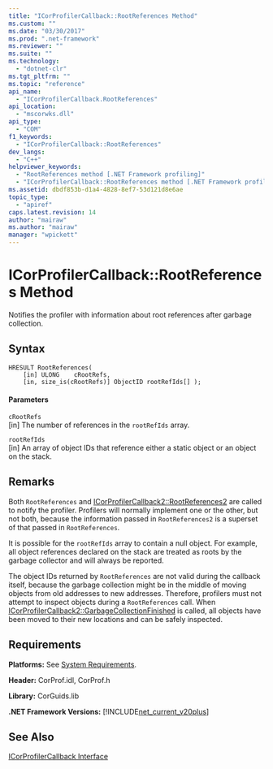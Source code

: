 ```yaml
---
title: "ICorProfilerCallback::RootReferences Method"
ms.custom: ""
ms.date: "03/30/2017"
ms.prod: ".net-framework"
ms.reviewer: ""
ms.suite: ""
ms.technology: 
  - "dotnet-clr"
ms.tgt_pltfrm: ""
ms.topic: "reference"
api_name: 
  - "ICorProfilerCallback.RootReferences"
api_location: 
  - "mscorwks.dll"
api_type: 
  - "COM"
f1_keywords: 
  - "ICorProfilerCallback::RootReferences"
dev_langs: 
  - "C++"
helpviewer_keywords: 
  - "RootReferences method [.NET Framework profiling]"
  - "ICorProfilerCallback::RootReferences method [.NET Framework profiling]"
ms.assetid: dbdf853b-d1a4-4828-8ef7-53d121d8e6ae
topic_type: 
  - "apiref"
caps.latest.revision: 14
author: "mairaw"
ms.author: "mairaw"
manager: "wpickett"
---
```

# ICorProfilerCallback::RootReferences Method
Notifies the profiler with information about root references after garbage collection.  
  
## Syntax  
  
```  
HRESULT RootReferences(  
    [in] ULONG    cRootRefs,  
    [in, size_is(cRootRefs)] ObjectID rootRefIds[] );  
```  
  
#### Parameters  
 `cRootRefs`  
 [in] The number of references in the `rootRefIds` array.  
  
 `rootRefIds`  
 [in] An array of object IDs that reference either a static object or an object on the stack.  
  
## Remarks  
 Both `RootReferences` and [ICorProfilerCallback2::RootReferences2](../../../../docs/framework/unmanaged-api/profiling/icorprofilercallback2-rootreferences2-method.md) are called to notify the profiler. Profilers will normally implement one or the other, but not both, because the information passed in `RootReferences2` is a superset of that passed in `RootReferences`.  
  
 It is possible for the `rootRefIds` array to contain a null object. For example, all object references declared on the stack are treated as roots by the garbage collector and will always be reported.  
  
 The object IDs returned by `RootReferences` are not valid during the callback itself, because the garbage collection might be in the middle of moving objects from old addresses to new addresses. Therefore, profilers must not attempt to inspect objects during a `RootReferences` call. When [ICorProfilerCallback2::GarbageCollectionFinished](../../../../docs/framework/unmanaged-api/profiling/icorprofilercallback2-garbagecollectionfinished-method.md) is called, all objects have been moved to their new locations and can be safely inspected.  
  
## Requirements  
 **Platforms:** See [System Requirements](../../../../docs/framework/get-started/system-requirements.md).  
  
 **Header:** CorProf.idl, CorProf.h  
  
 **Library:** CorGuids.lib  
  
 **.NET Framework Versions:** [!INCLUDE[net_current_v20plus](../../../../includes/net-current-v20plus-md.md)]  
  
## See Also  
 [ICorProfilerCallback Interface](../../../../docs/framework/unmanaged-api/profiling/icorprofilercallback-interface.md)
